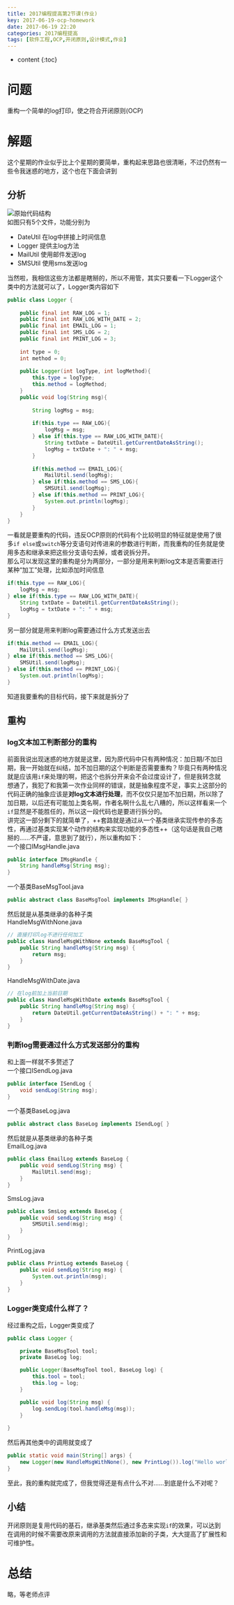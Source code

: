 ```yaml
---
title: 2017编程提高第2节课(作业)
key: 2017-06-19-ocp-homework
date: 2017-06-19 22:20
categories: 2017编程提高
tags: [软件工程,OCP,开闭原则,设计模式,作业]
---
```


* content
{:toc}

# 问题
重构一个简单的log打印，使之符合开闭原则(OCP)
# 解题
这个星期的作业似乎比上个星期的要简单，重构起来思路也很清晰，不过仍然有一些令我迷惑的地方，这个也在下面会讲到
## 分析
![][1]  
如图只有5个文件，功能分别为
- DateUtil
在log中拼接上时间信息
- Logger
提供主log方法
- MailUtil
使用邮件发送log
- SMSUtil
使用sms发送log

当然啦，我相信这些方法都是瞎掰的，所以不用管，其实只要看一下Logger这个类中的方法就可以了，Logger类内容如下
```java
public class Logger {
	
	public final int RAW_LOG = 1;
	public final int RAW_LOG_WITH_DATE = 2;
	public final int EMAIL_LOG = 1;
	public final int SMS_LOG = 2;
	public final int PRINT_LOG = 3;
	
	int type = 0;
	int method = 0;
			
	public Logger(int logType, int logMethod){
		this.type = logType;
		this.method = logMethod;		
	}
	public void log(String msg){
		
		String logMsg = msg;
		
		if(this.type == RAW_LOG){
			logMsg = msg;
		} else if(this.type == RAW_LOG_WITH_DATE){
			String txtDate = DateUtil.getCurrentDateAsString();
			logMsg = txtDate + ": " + msg;
		}
		
		if(this.method == EMAIL_LOG){
			MailUtil.send(logMsg);
		} else if(this.method == SMS_LOG){
			SMSUtil.send(logMsg);
		} else if(this.method == PRINT_LOG){
			System.out.println(logMsg);
		}
	}
}
```
一看就是要重构的代码，违反OCP原则的代码有个比较明显的特征就是使用了很多`if else`或`switch`等分支语句对传进来的参数进行判断，而我重构的任务就是使用多态和继承来把这些分支语句去掉，或者说拆分开。  
那么可以发现这里的重构是分为两部分，一部分是用来判断log文本是否需要进行某种“加工”处理，比如添加时间信息
```java
if(this.type == RAW_LOG){
	logMsg = msg;
} else if(this.type == RAW_LOG_WITH_DATE){
	String txtDate = DateUtil.getCurrentDateAsString();
	logMsg = txtDate + ": " + msg;
}
```
另一部分就是用来判断log需要通过什么方式发送出去
```java
if(this.method == EMAIL_LOG){
	MailUtil.send(logMsg);
} else if(this.method == SMS_LOG){
	SMSUtil.send(logMsg);
} else if(this.method == PRINT_LOG){
	System.out.println(logMsg);
}
```
知道我要重构的目标代码，接下来就是拆分了
## 重构
### log文本加工判断部分的重构
前面我说出现迷惑的地方就是这里，因为原代码中只有两种情况：加日期/不加日期，我一开始就在纠结，加不加日期的这个判断是否需要重构？毕竟只有两种情况就是应该用`if`来处理的啊，把这个也拆分开来会不会过度设计了，但是我转念就想通了，我犯了和我第一次作业同样的错误，就是抽象程度不足，事实上这部分的代码正确的抽象应该是**对log文本进行处理**，而不仅仅只是加不加日期，所以除了加日期，以后还有可能加上类名啊，作者名啊什么乱七八糟的，所以这样看来一个`if`显然是不能胜任的，所以这一段代码也是要进行拆分的。  
讲完这一部分剩下的就简单了，++套路就是通过从一个基类继承实现传参的多态性，再通过基类实现某个动作的结构来实现功能的多态性++（这句话是我自己瞎掰的……不严谨，意思到了就行），所以重构如下：  
一个接口IMsgHandle.java
```java
public interface IMsgHandle {
	String handleMsg(String msg);
}
``` 
一个基类BaseMsgTool.java
```java
public abstract class BaseMsgTool implements IMsgHandle{ }
```
然后就是从基类继承的各种子类  
HandleMsgWithNone.java
```java
// 直接打印log不进行任何加工
public class HandleMsgWithNone extends BaseMsgTool {
	public String handleMsg(String msg) {
		return msg;
	}
}
```
HandleMsgWithDate.java
```java
// 在log前加上当前日期
public class HandleMsgWithDate extends BaseMsgTool {
	public String handleMsg(String msg) {
		return DateUtil.getCurrentDateAsString() + ": " + msg;
	}
}
```
### 判断log需要通过什么方式发送部分的重构
和上面一样就不多赘述了  
一个接口ISendLog.java
```java
public interface ISendLog {
	void sendLog(String msg);
}
``` 
一个基类BaseLog.java
```java
public abstract class BaseLog implements ISendLog{ }
```
然后就是从基类继承的各种子类  
EmailLog.java
```java
public class EmailLog extends BaseLog {
	public void sendLog(String msg) {
		MailUtil.send(msg);
	}
}
```
SmsLog.java
```java
public class SmsLog extends BaseLog {
	public void sendLog(String msg) {
		SMSUtil.send(msg);
	}
}
```
PrintLog.java
```java
public class PrintLog extends BaseLog {
	public void sendLog(String msg) {
		System.out.println(msg);
	}
}
```
### Logger类变成什么样了？
经过重构之后，Logger类变成了
```java
public class Logger {

	private BaseMsgTool tool;
	private BaseLog log;

	public Logger(BaseMsgTool tool, BaseLog log) {
		this.tool = tool;
		this.log = log;
	}

	public void log(String msg) {
		log.sendLog(tool.handleMsg(msg));
	}
	
}
```
然后再其他类中的调用就变成了
```java
public static void main(String[] args) {
	new Logger(new HandleMsgWithNone(), new PrintLog()).log("Hello world");
}
```
至此，我的重构就完成了，但我觉得还是有点什么不对……到底是什么不对呢？
## 小结
开闭原则是复用代码的基石，继承基类然后通过多态来实现`if`的效果，可以达到在调用的时候不需要改原来调用的方法就直接添加新的子类，大大提高了扩展性和可维护性。

# 总结
略，等老师点评

  [1]: https://www.github.com/lanyuanxiaoyao/GitGallery/raw/master/Ashampoo_Snap_2017%E5%B9%B46%E6%9C%8819%E6%97%A5_22h32m13s_001_.png "原始代码结构"
